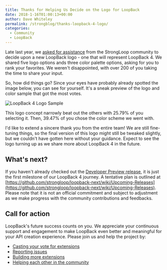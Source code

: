 ```yaml
---
title: Thanks for Helping Us Decide on the Logo for LoopBack
date: 2018-1-16T01:00:13+00:00
author: Dave Whiteley
permalink: /strongblog/thanks-loopback-4-logo/
categories:
  - Community
  - LoopBack
---
```


Late last year, we [asked for assistance](https://strongloop.com/strongblog/new-loopBack-logo/) from the StrongLoop community to decide upon a new LoopBack logo - one that will represent LoopBack 4. We shared five logo options ands three color palette options, asking for you to rank your favorites. We weren't disappointed, with over 200 of you taking the time to share your input.

So, how did things go? Since your eyes have probably already spotted the image below, you can see for yourself. It's a sneak preview of the logo and color sample that got the most votes.

<!--more-->

<img src="https://strongloop.com/blog-assets/2018/01/loopback-4-logo-sample.png" alt="LoopBack 4 Logo Sample"/>

This logo concept narrowly beat out the others with 25.79% of you selecting it. Then, 39.47% of you chose the color scheme we went with.

I'd like to extend a sincere thank you from the entire team! We are still fine-tuning things, so the final version of this logo might still be tweaked slightly, but we couldn't have gotten here without your guidance. Expect to see the logo turning up as we share more about LoopBack 4 in the future. 

## What's next?

If you haven't already checked out the [Developer Preview release](https://strongloop.com/strongblog/loopback-4-developer-preview-release), it is just the first milestone of our LoopBack 4 journey. A tentative plan is outlined at [https://github.com/strongloop/loopback-next/wiki/Upcoming-Releases](https://github.com/strongloop/loopback-next/wiki/Upcoming-Releases). Please note that it is not an official commitment and subject to adjustment as we make progress with the community contributions and feedbacks.

## Call for action

LoopBack's future success counts on you. We appreciate your continuous support and engagement to make LoopBack even better and meaningful for your API creation experience. Please join us and help the project by:

* [Casting your vote for extensions](https://github.com/strongloop/loopback-next/issues/512)
* [Reporting issues](https://github.com/strongloop/loopback-next/issues)
* [Building more extensions](https://github.com/strongloop/loopback-next/issues/647)
* [Helping each other in the community](https://groups.google.com/forum/#!forum/loopbackjs)



